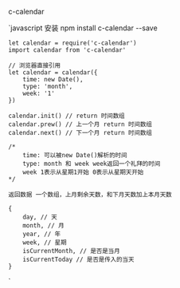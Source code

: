 c-calendar

`javascript
    安装 npm install c-calendar --save

    let calendar = require('c-calendar')
    import calendar from 'c-calendar'

    // 浏览器直接引用
    let calendar = calendar({
        time: new Date(),
        type: 'month',
        week: '1'
    })

    calendar.init() // return 时间数组
    calendar.prew() // 上一个月 return 时间数组
    calendar.next() // 下一个月 return 时间数组

    /*
        time: 可以被new Date()解析的时间
        type: month 和 week week返回一个礼拜的时间 
        week 1表示从星期1开始 0表示从星期天开始
    */

    返回数据 一个数组，上月剩余天数，和下月天数加上本月天数

    {
        day, // 天
        month, // 月
        year, // 年
        week, // 星期
        isCurrentMonth, // 是否是当月
        isCurrentToday // 是否是传入的当天
    }
`